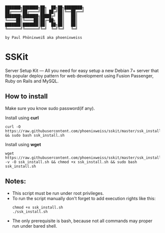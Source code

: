```
███████╗███████╗██╗  ██╗██╗████████╗
██╔════╝██╔════╝██║ ██╔╝██║╚══██╔══╝
███████╗███████╗█████╔╝ ██║   ██║
╚════██║╚════██║██╔═██╗ ██║   ██║
███████║███████║██║  ██╗██║   ██║
╚══════╝╚══════╝╚═╝  ╚═╝╚═╝   ╚═╝

by Paul Phönixweiß aka phoenixweiss
```

# SSKit
Server Setup Kit — All you need for easy setup a new Debian 7+ server that fits popular deploy pattern for web development using Fusion Passenger, Ruby on Rails and MySQL.

## How to install

Make sure you know sudo password(if any).

Install using __curl__

```
curl -O https://raw.githubusercontent.com/phoenixweiss/sskit/master/ssk_install.sh && sudo bash ssk_install.sh
```

Install using __wget__
```
wget https://raw.githubusercontent.com/phoenixweiss/sskit/master/ssk_install.sh -v -O ssk_install.sh && chmod +x ssk_install.sh && sudo bash ssk_install.sh
```

## Notes:

- This script must be run under root privileges.
- To run the script manually don't forget to add execution rights like this:
  ```
  chmod +x ssk_install.sh
  ./ssk_install.sh
  ```
- The only prerequisite is bash, because not all commands may proper run under bared shell.
